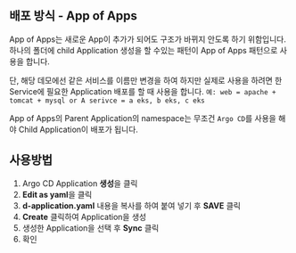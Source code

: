 ## 배포 방식 - App of Apps

App of Apps는 새로운 App이 추가가 되어도 구조가 바뀌지 안도록 하기 위함입니다.
하나의 폴더에 child Application 생성을 할 수있는 패턴이 App of Apps 패턴으로 사용을 합니다.

단, 해당 데모에선 같은 서비스를 이름만 변경을 하여 하지만 실제로 사용을 하려면 한 Service에 필요한 Application 배포를 할 때 사용을 합니다.
`예: web = apache + tomcat + mysql or A serivce = a eks, b eks, c eks`

App of Apps의 Parent Application의 namespace는 무조건 `Argo CD`를 사용을 해야 Child Application이 배포가 됩니다.

## 사용방법
1. Argo CD Application **생성**을 클릭 
2. **Edit as yaml**을 클릭
3. **d-application.yaml** 내용을 복사를 하여 붙여 넣기 후 **SAVE** 클릭
4. **Create** 클릭하여 Application을 생성
5. 생성한 Application을 선택 후 **Sync** 클릭
6. 확인
